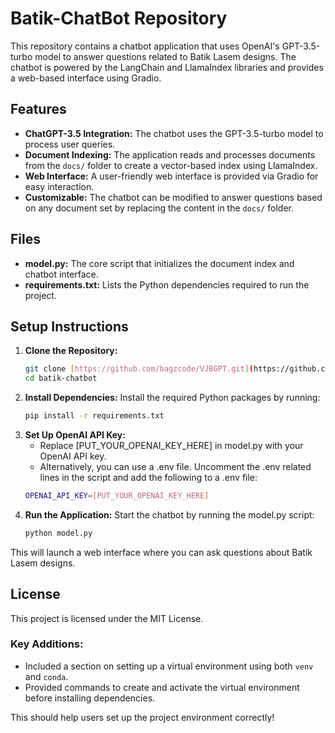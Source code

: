 # Batik-ChatBot Repository

This repository contains a chatbot application that uses OpenAI's GPT-3.5-turbo model to answer questions related to Batik Lasem designs. The chatbot is powered by the LangChain and LlamaIndex libraries and provides a web-based interface using Gradio.

## Features

- **ChatGPT-3.5 Integration:** The chatbot uses the GPT-3.5-turbo model to process user queries.
- **Document Indexing:** The application reads and processes documents from the `docs/` folder to create a vector-based index using LlamaIndex.
- **Web Interface:** A user-friendly web interface is provided via Gradio for easy interaction.
- **Customizable:** The chatbot can be modified to answer questions based on any document set by replacing the content in the `docs/` folder.

## Files

- **model.py:** The core script that initializes the document index and chatbot interface.
- **requirements.txt:** Lists the Python dependencies required to run the project.

## Setup Instructions

1. **Clone the Repository:**
   ```bash
   git clone [https://github.com/bagzcode/VJBGPT.git](https://github.com/bagzcode/VJBGPT.git)
   cd batik-chatbot
2. **Install Dependencies:** Install the required Python packages by running:
   ```bash
   pip install -r requirements.txt
3. **Set Up OpenAI API Key:**
   - Replace [PUT_YOUR_OPENAI_KEY_HERE] in model.py with your OpenAI API key.
   - Alternatively, you can use a .env file. Uncomment the .env related lines in the script and add the following to a .env file:
   ```bash
   OPENAI_API_KEY=[PUT_YOUR_OPENAI_KEY_HERE]
4. **Run the Application:** Start the chatbot by running the model.py script:
   ```bash
   python model.py

This will launch a web interface where you can ask questions about Batik Lasem designs.

## License
This project is licensed under the MIT License.

### Key Additions:
- Included a section on setting up a virtual environment using both `venv` and `conda`.
- Provided commands to create and activate the virtual environment before installing dependencies.

This should help users set up the project environment correctly!
